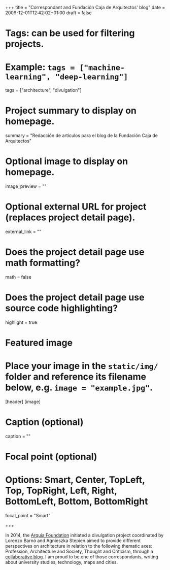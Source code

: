 +++
title = "Correspondant and Fundación Caja de Arquitectos' blog"
date = 2009-12-01T12:42:02+01:00
draft = false

# Tags: can be used for filtering projects.
# Example: `tags = ["machine-learning", "deep-learning"]`
tags = ["architecture", "divulgation"]

# Project summary to display on homepage.
summary = "Redacción de artículos para el blog de la Fundación Caja de Arquitectos"

# Optional image to display on homepage.
image_preview = ""

# Optional external URL for project (replaces project detail page).
external_link = ""

# Does the project detail page use math formatting?
math = false

# Does the project detail page use source code highlighting?
highlight = true

# Featured image
# Place your image in the `static/img/` folder and reference its filename below, e.g. `image = "example.jpg"`.
[header]
[image]
  # Caption (optional)
  caption = ""

  # Focal point (optional)
  # Options: Smart, Center, TopLeft, Top, TopRight, Left, Right, BottomLeft, Bottom, BottomRight
  focal_point = "Smart"


+++

In 2014, the [Arquia Foundation](https://fundacion.arquia.es) initiated a divulgation project coordinated by Lorenzo Barnó and Agnieszka Stepien aimed to provide different perspectives on architecture in relation to the following thematic axes: Profession, Architecture and Society, Thought and Criticism, through a [collaborative blog](http://blogfundacion.arquia.es). I am proud to be one of those correspondants, writing about university studies, technology, maps and cities.
